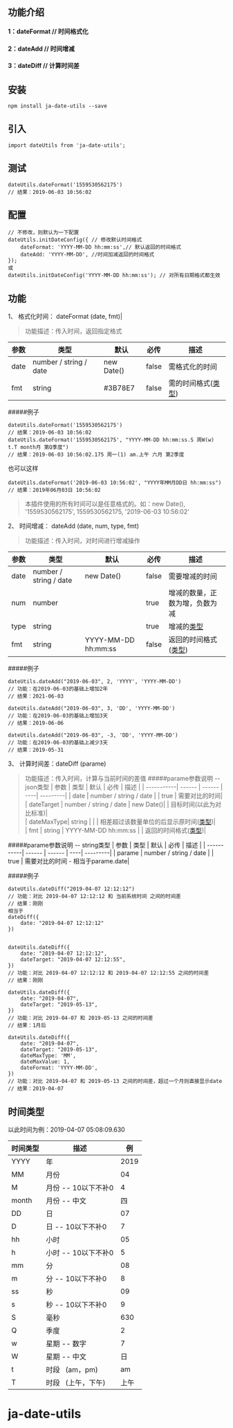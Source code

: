 ## 功能介绍
#### 1：dateFormat // 时间格式化
#### 2：dateAdd // 时间增减
#### 3：dateDiff // 计算时间差

## 安装
~~~
npm install ja-date-utils --save
~~~
## 引入
~~~
import dateUtils from 'ja-date-utils';
~~~
## 测试
~~~
dateUtils.dateFormat('1559530562175')
// 结果：2019-06-03 10:56:02
~~~
## 配置
~~~
// 不修改，则默认为一下配置
dateUtils.initDateConfig({ // 修改默认时间格式
    dateFormat: 'YYYY-MM-DD hh:mm:ss',// 默认返回的时间格式
    dateAdd: 'YYYY-MM-DD', //时间加减返回的时间格式
}); 
或
dateUtils.initDateConfig('YYYY-MM-DD hh:mm:ss'); // 对所有日期格式都生效
~~~

## 功能
1、  格式化时间： dateFormat (date, fmt)|
>功能描述：传入时间，返回指定格式  

| 参数   | 类型   | 默认 | 必传 | 描述        |
| -------| ------ | ------- | ------- | ---------|
| date   | number / string / date | new Date()| false | 需格式化的时间|
| fmt    | string                 | #3B78E7 | false | 需的时间格式([类型](#时间类型))|
#####例子
~~~
dateUtils.dateFormat('1559530562175')
// 结果：2019-06-03 10:56:02
dateUtils.dateFormat('1559530562175', "YYYY-MM-DD hh:mm:ss.S 周W(w) t.T month月 第Q季度")
// 结果：2019-06-03 10:56:02.175 周一(1) am.上午 六月 第2季度
~~~
也可以这样
~~~
dateUtils.dateFormat('2019-06-03 10:56:02', "YYYY年MM月DD日 hh:mm:ss")
// 结果：2019年06月03日 10:56:02
~~~
>本插件使用的所有时间可以是任意格式的。如：new Date(), '1559530562175', 1559530562175, '2019-06-03 10:56:02'

2、  时间增减： dateAdd (date, num, type, fmt)
>功能描述：传入时间，对时间进行增减操作

| 参数   | 类型   | 默认 | 必传        | 描述        |
| -------| ------ | ------- | ---------| ---------|
| date   | number / string / date | new Date()|   false    | 需要增减的时间|
| num    | number |       |     true   |增减的数量，正数为增，负数为减|  
| type    | string |       |    true   | 增减的[类型](#时间类型)|  
| fmt    | string | YYYY-MM-DD hh:mm:ss |   false    | 返回的时间格式([类型](#时间类型))|  
#####例子
~~~
dateUtils.dateAdd("2019-06-03", 2, 'YYYY', 'YYYY-MM-DD')
// 功能：在2019-06-03的基础上增加2年
// 结果：2021-06-03

dateUtils.dateAdd("2019-06-03", 3, 'DD', 'YYYY-MM-DD')
// 功能：在2019-06-03的基础上增加3天
// 结果：2019-06-06

dateUtils.dateAdd("2019-06-03", -3, 'DD', 'YYYY-MM-DD')
// 功能：在2019-06-03的基础上减少3天
// 结果：2019-05-31
~~~
3、 计算时间差：dateDiff  (parame)
>功能描述：传入时间，计算与当前时间的差值
#####parame参数说明 -- json类型
| 参数       | 类型   | 默认 |  必传      |  描述        |
| -----------| ------ | ------ | ----| ---------|
| date       | number / string / date |     |  true   | 需要对比的时间|
| dateTarget | number / string / date | new Date()|    |  目标时间(以此为对比标准)|  
| dateMaxType| string |       |     | 相差超过该数量单位的后显示原时间([类型](#时间类型))|  
| fmt    | string | YYYY-MM-DD hh:mm:ss |     | 返回的时间格式([类型](#时间类型))|  

#####parame参数说明 -- string类型
| 参数       | 类型   | 默认 |  必传      |  描述        |
| -----------| ------ | ------ | ----| ---------|
| parame     | number / string / date |     |  true   | 需要对比的时间 - 相当于parame.date|

#####例子
~~~
dateUtils.dateDiff("2019-04-07 12:12:12")
// 功能：对比 2019-04-07 12:12:12 和 当前系统时间 之间的时间差
// 结果：刚刚
相当于
dateDiff({
    date: "2019-04-07 12:12:12"
})


dateUtils.dateDiff({
    date: "2019-04-07 12:12:12",
    dateTarget: "2019-04-07 12:12:55",
})
// 功能：对比 2019-04-07 12:12:12 和 2019-04-07 12:12:55 之间的时间差
// 结果：刚刚

dateUtils.dateDiff({
    date: "2019-04-07",
    dateTarget: "2019-05-13",
})
// 功能：对比 2019-04-07 和 2019-05-13 之间的时间差
// 结果：1月后

dateUtils.dateDiff({
    date: "2019-04-07",
    dateTarget: "2019-05-13",
    dateMaxType: 'MM',
    dateMaxValue: 1,
    dateFormat: 'YYYY-MM-DD',
})
// 功能：对比 2019-04-07 和 2019-05-13 之间的时间差，超过一个月则直接显示date
// 结果：2019-04-07

~~~

## 时间类型
以此时间为例：2019-04-07 05:08:09.630

| 时间类型       |  描述        |  例|
| -----------| ------ | ------ |
| YYYY       | 年           |   2019  |
| MM         | 月份         |   04
| M          | 月份 -- 10以下不补0|  4 |
| month      | 月份 -- 中文 |  四 |
| DD         | 日           |   07 |
| D          | 日 -- 10以下不补0|  7 |
| hh         | 小时         |   05 |
| h          | 小时 -- 10以下不补0|   5 |
| mm         | 分           |   08 |
| m          | 分 -- 10以下不补0|   8 |
| ss         | 秒           |   09 |
| s          | 秒 -- 10以下不补0|   9 |
| S          | 毫秒           |   630 |
| Q          | 季度           |   2 |
| w          | 星期 -- 数字   |   7 |
| W          | 星期 -- 中文   |   日 |
| t          | 时段 &nbsp;&nbsp;(am，pm)|   am |
| T          | 时段 &nbsp;&nbsp;(上午，下午)|   上午 |

# ja-date-utils
